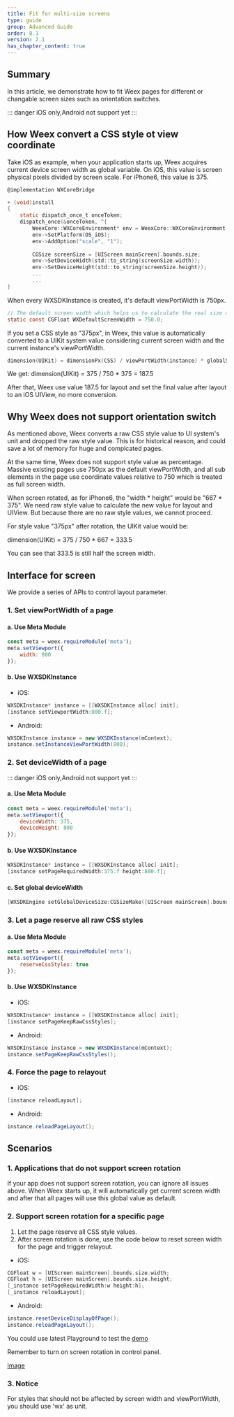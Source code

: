 ```yaml
---
title: Fit for multi-size screens
type: guide
group: Advanced Guide
order: 8.1
version: 2.1
has_chapter_content: true
---
```


## Summary

In this article, we demonstrate how to fit Weex pages for different or changable screen sizes such as orientation switches.

::: danger 
iOS only,Android not support yet
:::
## How Weex convert a CSS style ot view coordinate

Take iOS as example, when your application starts up, Weex acquires current device screen width as global variable. On iOS, this value is screen physical pixels divided by screen scale. For iPhone6, this value is 375.

```C
@implementation WXCoreBridge

+ (void)install
{
    static dispatch_once_t onceToken;
    dispatch_once(&onceToken, ^{
        WeexCore::WXCoreEnvironment* env = WeexCore::WXCoreEnvironment::getInstance();
        env->SetPlatform(OS_iOS);
        env->AddOption("scale", "1");
        
        CGSize screenSize = [UIScreen mainScreen].bounds.size;
        env->SetDeviceWidth(std::to_string(screenSize.width));
        env->SetDeviceHeight(std::to_string(screenSize.height));
        ...
        ...
}
```

When every WXSDKInstance is created, it's default viewPortWidth is 750px.

```C
// The default screen width which helps us to calculate the real size or scale in different devices.
static const CGFloat WXDefaultScreenWidth = 750.0;
```

If you set a CSS style as "375px", in Weex, this value is automatically converted to a UIKit system value considering current screen width and the current instance's viewPortWidth.

```C
dimension(UIKit) = dimensionPx(CSS) / viewPortWidth(instance) * globalScreenWidth
```

We get:
dimension(UIKit) = 375 / 750 * 375 = 187.5

After that, Weex use value 187.5 for layout and set the final value after layout to an iOS UIView, no more conversion.

## Why Weex does not support orientation switch

As mentioned above, Weex converts a raw CSS style value to UI system's unit and dropped the raw style value. This is for historical reason, and could save a lot of memory for huge and complcated pages.

At the same time, Weex does not support style value as percentage. Massive existing pages use 750px as the default viewPortWidth, and all sub elements in the page use coordinate values relative to 750 which is treated as full screen width.

When screen rotated, as for iPhone6, the "width * height" would be "667 * 375". We need raw style value to calculate the new value for layout and UIView. But because there are no raw style values, we cannot proceed.

For style value "375px" after rotation, the UIKit value would be:

dimension(UIKit) = 375 / 750 * 667 = 333.5

You can see that 333.5 is still half the screen width.

## Interface for screen

We provide a series of APIs to control layout parameter.

### 1. Set viewPortWidth of a page

#### a. Use Meta Module

```Javascript
const meta = weex.requireModule('meta');
meta.setViewport({
	width: 800
});
```

#### b. Use WXSDKInstance

* iOS:  
```Objective-C
WXSDKInstance* instance = [[WXSDKInstance alloc] init];
[instance setViewportWidth:800.f];
```
* Android:  
```Java
WXSDKInstance instance = new WXSDKInstance(mContext);
instance.setInstanceViewPortWidth(800);
```

### 2. Set deviceWidth of a page

::: danger 
iOS only,Android not support yet
:::

<Badge text="v0.25+" type="warning"/>


#### a. Use Meta Module

```Javascript
const meta = weex.requireModule('meta');
meta.setViewport({
	deviceWidth: 375,
	deviceHeight: 800
});
```

#### b. Use WXSDKInstance

```Objective-C
WXSDKInstance* instance = [[WXSDKInstance alloc] init];
[instance setPageRequiredWidth:375.f height:800.f];
```

#### c. Set global deviceWidth

```Objective-C
[WXSDKEngine setGlobalDeviceSize:CGSizeMake([UIScreen mainScreen].bounds.size.width, [UIScreen mainScreen].bounds.size.height)];
```

### 3. Let a page reserve all raw CSS styles

<Badge text="v0.25+" type="warning"/>

#### a. Use Meta Module

```Javascript
const meta = weex.requireModule('meta');
meta.setViewport({
	reserveCssStyles: true
});
```

#### b. Use WXSDKInstance

* iOS:  
```Objective-C
WXSDKInstance* instance = [[WXSDKInstance alloc] init];
[instance setPageKeepRawCssStyles];
```
* Android:
```Java
WXSDKInstance instance = new WXSDKInstance(mContext);
instance.setPageKeepRawCssStyles();
```

### 4. Force the page to relayout

<Badge text="v0.25+" type="warning"/>

* iOS:  
```Objective-C
[instance reloadLayout];
```
* Android:  
```Java
instance.reloadPageLayout();
```

## Scenarios

### 1. Applications that do not support screen rotation

If your app does not support screen rotation, you can ignore all issues above. When Weex starts up, it will automatically get current screen width and after that all pages will use this global value as default. 

### 2. Support screen rotation for a specific page

<Badge text="v0.25+" type="warning"/>

1. Let the page reserve all CSS style values.
2. After screen rotation is done, use the code below to reset screen width for the page and trigger relayout.

* iOS:
```Objective-C
CGFloat w = [UIScreen mainScreen].bounds.size.width;
CGFloat h = [UIScreen mainScreen].bounds.size.height;
[_instance setPageRequiredWidth:w height:h];
[_instance reloadLayout];
```
* Android:
```Java
instance.resetDeviceDisplayOfPage();
instance.reloadPageLayout();
```

You could use latest Playground to test the [demo](http://editor.weex.io/p/wqyfavor/scroller/commit/37810078ef963388b699b5ad7d5e9881)

Remember to turn on screen rotation in control panel.

[image](https://img.alicdn.com/tfs/TB1gWiTcvWG3KVjSZPcXXbkbXXa-240-427.gif)

### 3. Notice

For styles that should not be affected by screen width and viewPortWidth, you should use 'wx' as unit.
